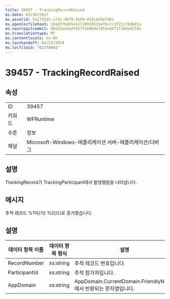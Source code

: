 ```yaml
---
title: 39457 - TrackingRecordRaised
ms.date: 03/30/2017
ms.assetid: 5a2731d1-c731-4b79-bb69-016cb69ef481
ms.openlocfilehash: 104d3fb4b544172001051be7bccc3721cf8d6d1a
ms.sourcegitcommit: 9b552addadfb57fab0b9e7852ed4f1f1b8a42f8e
ms.translationtype: MT
ms.contentlocale: ko-KR
ms.lasthandoff: 04/23/2019
ms.locfileid: "61774441"
---
```

# <a name="39457---trackingrecordraised"></a>39457 - TrackingRecordRaised
## <a name="properties"></a>속성  
  
|||  
|-|-|  
|ID|39457|  
|키워드|WFRuntime|  
|수준|정보|  
|채널|Microsoft-Windows-애플리케이션 서버-애플리케이션/디버그|  
  
## <a name="description"></a>설명  
 TrackingRecord가 TrackingParticipant에서 발생했음을 나타냅니다.  
  
## <a name="message"></a>메시지  
 추적 레코드 %1이(가) %2(으)로 증가했습니다.  
  
## <a name="details"></a>설명  
  
|데이터 항목 이름|데이터 항목 형식|설명|  
|--------------------|--------------------|-----------------|  
|RecordNumber|xs:string|추적 레코드 번호입니다.|  
|ParticipantId|xs:string|추적 참가자입니다.|  
|AppDomain|xs:string|AppDomain.CurrentDomain.FriendlyName에서 반환되는 문자열입니다.|
